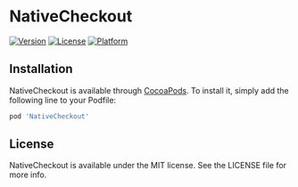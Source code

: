 # NativeCheckout

[![Version](https://img.shields.io/cocoapods/v/NativeCheckout.svg?style=flat)](https://cocoapods.org/pods/NativeCheckout)
[![License](https://img.shields.io/cocoapods/l/NativeCheckout.svg?style=flat)](https://cocoapods.org/pods/NativeCheckout)
[![Platform](https://img.shields.io/cocoapods/p/NativeCheckout.svg?style=flat)](https://cocoapods.org/pods/NativeCheckout)

## Installation

NativeCheckout is available through [CocoaPods](https://cocoapods.org). To install
it, simply add the following line to your Podfile:

```ruby
pod 'NativeCheckout'
```

## License

NativeCheckout is available under the MIT license. See the LICENSE file for more info.
